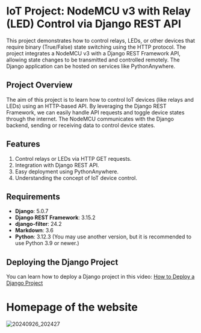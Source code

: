 # IoT Project: NodeMCU v3 with Relay (LED) Control via Django REST API

This project demonstrates how to control relays, LEDs, or other devices that require binary (True/False) state switching using the HTTP protocol. The project integrates a NodeMCU v3 with a Django REST Framework API, allowing state changes to be transmitted and controlled remotely. The Django application can be hosted on services like PythonAnywhere.

## Project Overview

The aim of this project is to learn how to control IoT devices (like relays and LEDs) using an HTTP-based API. By leveraging the Django REST Framework, we can easily handle API requests and toggle device states through the internet. The NodeMCU communicates with the Django backend, sending or receiving data to control device states.

## Features

1. Control relays or LEDs via HTTP GET requests.
2. Integration with Django REST API.
3. Easy deployment using PythonAnywhere.
4. Understanding the concept of IoT device control.

## Requirements

- **Django**: 5.0.7
- **Django REST Framework**: 3.15.2
- **django-filter**: 24.2
- **Markdown**: 3.6
- **Python**: 3.12.3 (You may use another version, but it is recommended to use Python 3.9 or newer.)

## Deploying the Django Project

You can learn how to deploy a Django project in this video: [How to Deploy a Django Project](https://www.youtube.com/watch?v=xtnUwvjOThg)

# Homepage of the website
![20240926_202427](https://github.com/user-attachments/assets/cca91c70-731e-47ed-9cd4-58fbee075326)
